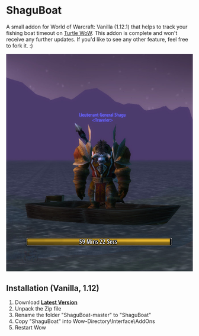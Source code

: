 # ShaguBoat

A small addon for World of Warcraft: Vanilla (1.12.1) that helps to track your fishing boat timeout on [Turtle WoW](https://turtle-wow.org/).
This addon is complete and won't receive any further updates. If you'd like to see any other feature, feel free to fork it. :)

![screenshot](./screenshot.jpg)

## Installation (Vanilla, 1.12)
1. Download **[Latest Version](https://github.com/shagu/ShaguBoat/archive/master.zip)**
2. Unpack the Zip file
3. Rename the folder "ShaguBoat-master" to "ShaguBoat"
4. Copy "ShaguBoat" into Wow-Directory\Interface\AddOns
5. Restart Wow

